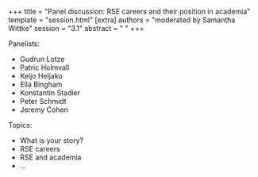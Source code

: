 +++
title = "Panel discussion: RSE careers and their position in academia"
template = "session.html"
[extra]
authors = "moderated by Samantha Wittke"
session = "3.1"
abstract = " "
+++

Panelists:
- Gudrun Lotze
- Patric Holmvall
- Keijo Heljako
- Ella Bingham
- Konstantin Stadler
- Peter Schmidt
- Jeremy Cohen


Topics:
- What is your story?
- RSE careers
- RSE and academia
- ... 

